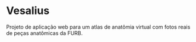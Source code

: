 # Vesalius
Projeto de aplicação web para um atlas de anatômia virtual com fotos reais de peças anatômicas da FURB.
